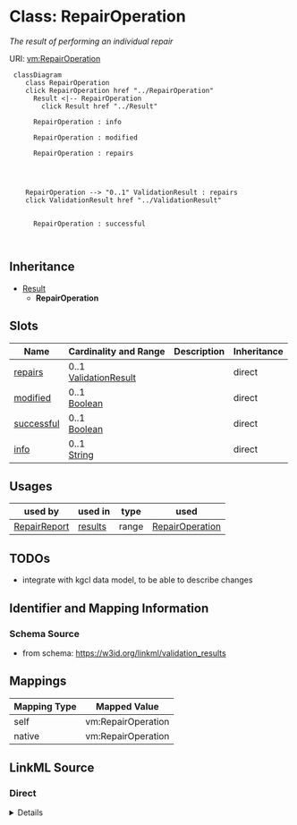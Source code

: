 

# Class: RepairOperation


_The result of performing an individual repair_





URI: [vm:RepairOperation](https://w3id.org/linkml/validation-model/RepairOperation)






```{mermaid}
 classDiagram
    class RepairOperation
    click RepairOperation href "../RepairOperation"
      Result <|-- RepairOperation
        click Result href "../Result"
      
      RepairOperation : info
        
      RepairOperation : modified
        
      RepairOperation : repairs
        
          
    
    
    RepairOperation --> "0..1" ValidationResult : repairs
    click ValidationResult href "../ValidationResult"

        
      RepairOperation : successful
        
      
```





## Inheritance
* [Result](Result.md)
    * **RepairOperation**



## Slots

| Name | Cardinality and Range | Description | Inheritance |
| ---  | --- | --- | --- |
| [repairs](repairs.md) | 0..1 <br/> [ValidationResult](ValidationResult.md) |  | direct |
| [modified](modified.md) | 0..1 <br/> [Boolean](Boolean.md) |  | direct |
| [successful](successful.md) | 0..1 <br/> [Boolean](Boolean.md) |  | direct |
| [info](info.md) | 0..1 <br/> [String](String.md) |  | direct |





## Usages

| used by | used in | type | used |
| ---  | --- | --- | --- |
| [RepairReport](RepairReport.md) | [results](results.md) | range | [RepairOperation](RepairOperation.md) |






## TODOs

* integrate with kgcl data model, to be able to describe changes

## Identifier and Mapping Information







### Schema Source


* from schema: https://w3id.org/linkml/validation_results




## Mappings

| Mapping Type | Mapped Value |
| ---  | ---  |
| self | vm:RepairOperation |
| native | vm:RepairOperation |







## LinkML Source

<!-- TODO: investigate https://stackoverflow.com/questions/37606292/how-to-create-tabbed-code-blocks-in-mkdocs-or-sphinx -->

### Direct

<details>
```yaml
name: RepairOperation
description: The result of performing an individual repair
todos:
- integrate with kgcl data model, to be able to describe changes
from_schema: https://w3id.org/linkml/validation_results
is_a: Result
attributes:
  repairs:
    name: repairs
    from_schema: https://w3id.org/linkml/validation_results
    rank: 1000
    domain_of:
    - RepairOperation
    range: ValidationResult
  modified:
    name: modified
    from_schema: https://w3id.org/linkml/validation_results
    rank: 1000
    domain_of:
    - RepairOperation
    range: boolean
  successful:
    name: successful
    from_schema: https://w3id.org/linkml/validation_results
    rank: 1000
    domain_of:
    - RepairOperation
    range: boolean
  info:
    name: info
    from_schema: https://w3id.org/linkml/validation_results
    domain_of:
    - ValidationResult
    - MappingValidationResult
    - RepairOperation
    range: string

```
</details>

### Induced

<details>
```yaml
name: RepairOperation
description: The result of performing an individual repair
todos:
- integrate with kgcl data model, to be able to describe changes
from_schema: https://w3id.org/linkml/validation_results
is_a: Result
attributes:
  repairs:
    name: repairs
    from_schema: https://w3id.org/linkml/validation_results
    rank: 1000
    alias: repairs
    owner: RepairOperation
    domain_of:
    - RepairOperation
    range: ValidationResult
  modified:
    name: modified
    from_schema: https://w3id.org/linkml/validation_results
    rank: 1000
    alias: modified
    owner: RepairOperation
    domain_of:
    - RepairOperation
    range: boolean
  successful:
    name: successful
    from_schema: https://w3id.org/linkml/validation_results
    rank: 1000
    alias: successful
    owner: RepairOperation
    domain_of:
    - RepairOperation
    range: boolean
  info:
    name: info
    from_schema: https://w3id.org/linkml/validation_results
    alias: info
    owner: RepairOperation
    domain_of:
    - ValidationResult
    - MappingValidationResult
    - RepairOperation
    range: string

```
</details>